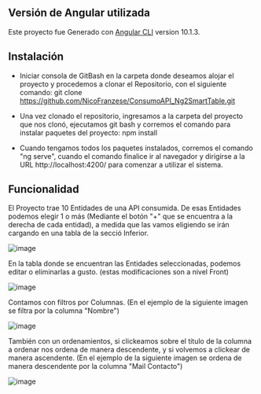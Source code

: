 ## Versión de Angular utilizada

Este proyecto fue Generado con [Angular CLI](https://github.com/angular/angular-cli) version 10.1.3.

## Instalación

- Iniciar consola de GitBash en la carpeta donde deseamos alojar el proyecto y procedemos a clonar el Repositorio, con el siguiente comando:
 git clone https://github.com/NicoFranzese/ConsumoAPI_Ng2SmartTable.git

- Una vez clonado el repositorio, ingresamos a la carpeta del proyecto que nos clonó, ejecutamos git bash y corremos el comando para instalar paquetes del proyecto:
npm install

- Cuando tengamos todos los paquetes instalados, corremos el comando "ng serve", cuando el comando finalice ir al navegador y dirigirse a la URL http://localhost:4200/ para comenzar a utilizar el sistema.


## Funcionalidad
El Proyecto trae 10 Entidades de una API consumida. De esas Entidades podemos elegir 1 o más (Mediante el botón "+" que se encuentra a la derecha de cada entidad), a medida que las vamos eligiendo se irán cargando en una tabla de la secció Inferior.

![image](https://user-images.githubusercontent.com/21281615/160301720-fd850f23-4862-4a6d-95af-3b450b7b8989.png)

En la tabla donde se encuentran las Entidades seleccionadas, podemos editar o eliminarlas a gusto. (estas modificaciones son a nivel Front)

![image](https://user-images.githubusercontent.com/21281615/160301875-baf80b91-5df9-439b-bb43-8e962c27fde0.png)


Contamos con filtros por Columnas. (En el ejemplo de la siguiente imagen se filtra por la columna "Nombre")

![image](https://user-images.githubusercontent.com/21281615/160301928-9b08544f-4be7-4b31-8fab-6e1bb87e6209.png)

También con un ordenamientos, si clickeamos sobre el titulo de la columna a ordenar nos ordena de manera descendente, y si volvemos a clickear de manera ascendente. (En el ejemplo de la siguiente imagen se ordena de manera descendente por la columna "Mail Contacto")

![image](https://user-images.githubusercontent.com/21281615/160302011-6d3a5cae-b0f4-47ac-bbcb-ceb9fa043487.png)

